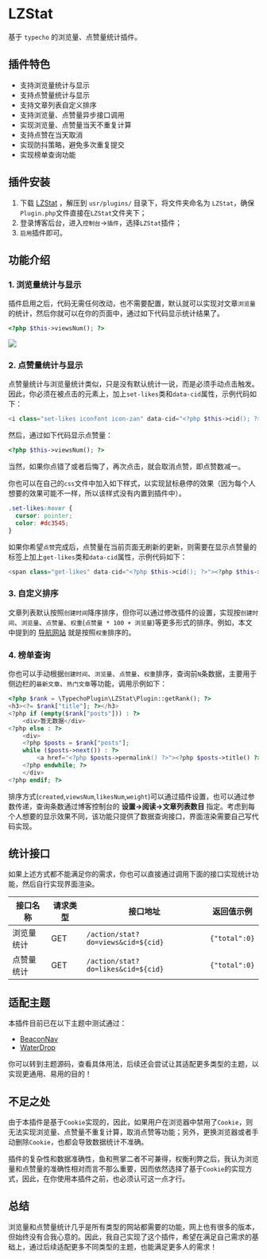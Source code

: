 # LZStat

基于 `typecho` 的浏览量、点赞量统计插件。

## 插件特色

- 支持浏览量统计与显示
- 支持点赞量统计与显示
- 支持文章列表自定义排序
- 支持浏览量、点赞量异步接口调用
- 实现浏览量、点赞量当天不重复计算
- 支持点赞在当天取消
- 实现防抖策略，避免多次重复提交
- 实现榜单查询功能

## 插件安装

1. 下载 [LZStat](https://github.com/ZShijun/LZStat) ，解压到 `usr/plugins/` 目录下，将文件夹命名为 `LZStat`，确保`Plugin.php`文件直接在`LZStat`文件夹下；
2. 登录博客后台，进入`控制台`->`插件`，选择`LZStat`插件；
3. `启用`插件即可。

## 功能介绍

### 1. 浏览量统计与显示

插件启用之后，代码无需任何改动，也不需要配置，默认就可以实现对文章`浏览量`的统计，然后你就可以在你的页面中，通过如下代码显示统计结果了。

```php
<?php $this->viewsNum(); ?>
```

![](https://cdn.jsdelivr.net/gh/ZShijun/image-repo/20240508/b99514952d65ca4e70806d7223ec8b45.png)

### 2. 点赞量统计与显示

点赞量统计与浏览量统计类似，只是没有默认统计一说，而是必须手动点击触发。因此，你必须在被点击的元素上，加上`set-likes`类和`data-cid`属性，示例代码如下：

```php
<i class="set-likes iconfont icon-zan" data-cid="<?php $this->cid(); ?>"></i>
```

然后，通过如下代码显示点赞量：

```php
<?php $this->viewsNum(); ?>
```

当然，如果你点错了或者后悔了，再次点击，就会取消点赞，即点赞数减一。

你也可以在自己的`css`文件中加入如下样式，以实现鼠标悬停的效果（因为每个人想要的效果可能不一样，所以该样式没有内置到插件中）。

```css
.set-likes:hover {
  cursor: pointer;
  color: #dc3545;
}
```

如果你希望`点赞`完成后，点赞量在当前页面无刷新的更新，则需要在显示点赞量的标签上加上`get-likes`类和`data-cid`属性，示例代码如下：

```php
<span class="get-likes" data-cid="<?php $this->cid(); ?>"><?php $this->likesNum(); ?></span>
```

### 3. 自定义排序

文章列表默认按照`创建时间`降序排序，但你可以通过修改插件的设置，实现按`创建时间`、`浏览量`、`点赞量`、`权重`(`点赞量 * 100 + 浏览量`)等更多形式的排序。例如，本文中提到的 [导航网站](https://nav.ilaozhu.com/) 就是按照`权重`排序的。

### 4. 榜单查询

你也可以手动根据`创建时间`、`浏览量`、`点赞量`、`权重`排序，查询前`N`条数据，主要用于侧边栏的`最新文章`、`热门文章`等功能，调用示例如下：

```php
<?php $rank = \TypechoPlugin\LZStat\Plugin::getRank(); ?>
<h3><?= $rank["title"]; ?></h3>
<?php if (empty($rank["posts"])) : ?>
    <div>暂无数据</div>
<?php else : ?>
    <div>
    <?php $posts = $rank["posts"];
    while ($posts->next()) : ?>
        <a href="<?php $posts->permalink() ?>"><?php $posts->title() ?></a>
    <?php endwhile; ?>
    </div>
<?php endif; ?>
```

排序方式(`created`,`viewsNum`,`likesNum`,`weight`)可以通过插件设置，也可以通过参数传递，查询条数通过博客控制台的 **设置->阅读->文章列表数目** 指定。考虑到每个人想要的显示效果不同，该功能只提供了数据查询接口，界面渲染需要自己写代码实现。

## 统计接口

如果上述方式都不能满足你的需求，你也可以直接通过调用下面的接口实现统计功能，然后自行实现界面渲染。

| 接口名称   | 请求类型 | 接口地址                           | 返回值示例    |
| ---------- | -------- | ---------------------------------- | ------------- |
| 浏览量统计 | GET      | `/action/stat?do=views&cid=${cid}` | `{"total":0}` |
| 点赞量统计 | GET      | `/action/stat?do=likes&cid=${cid}` | `{"total":0}` |

## 适配主题

本插件目前已在以下主题中测试通过：

- [BeaconNav](https://github.com/ZShijun/BeaconNav)
- [WaterDrop](https://github.com/ZShijun/WaterDrop)

你可以转到主题源码，查看具体用法，后续还会尝试让其适配更多类型的主题，以实现更通用、易用的目的！

## 不足之处

由于本插件是基于`Cookie`实现的，因此，如果用户在浏览器中禁用了`Cookie`，则无法实现浏览量、点赞量不重复计算，取消点赞等功能；另外，更换浏览器或者手动删除`Cookie`，也都会导致数据统计不准确。

插件的复杂性和数据准确性，鱼和熊掌二者不可兼得，权衡利弊之后，我认为浏览量和点赞量的准确性相对而言不那么重要，因而依然选择了基于`Cookie`的实现方式，因此，在你使用本插件之前，也必须认可这一点才行。

## 总结

浏览量和点赞量统计几乎是所有类型的网站都需要的功能，网上也有很多的版本，但始终没有合我心意的。因此，我自己实现了这个插件，希望在满足自己需求的基础上，通过后续适配更多不同类型的主题，也能满足更多人的需求！
